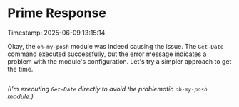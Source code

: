 # Prime Response
Timestamp: 2025-06-09 13:15:14

Okay, the `oh-my-posh` module was indeed causing the issue. The `Get-Date` command executed successfully, but the error message indicates a problem with the module's configuration. Let's try a simpler approach to get the time.

```{.script execute="Get-Date"}
```

*(I'm executing `Get-Date` directly to avoid the problematic `oh-my-posh` module.)*
